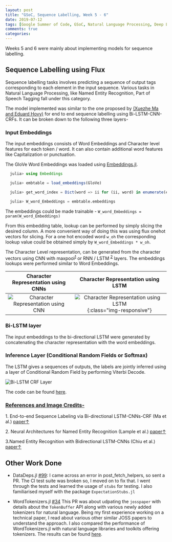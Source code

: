```yaml
---
layout: post
title: "GSoC, Sequence Labelling, Week 5 - 6"
date: 2019-07-12
tags: [Google Summer of Code, GSoC, Natural Language Processing, Deep Learning, Sequence Labelling, Flux, Named Entity Recogntion, Part of Speech, NER, POS]
comments: true
categories:
---
```

Weeks 5 and 6 were mainly about implementing models for sequence labelling.

## Sequence Labelling using Flux

Sequence labelling tasks involves predicting
a sequence of output tags corresponding to each element in the input sequence.
Various tasks in Natural Language Processing,
like Named Entity Recognition, Part of Speech Tagging
fall under this category.

The model implemented was similar to the one proposed by
[(Xuezhe Ma and Eduard Hovy)](https://arxiv.org/pdf/1603.01354.pdf)
for end to end sequence labelling using Bi-LSTM-CNN-CRFs.
It can be broken down to the following three layers-

### Input Embeddings

  The input embeddings consists of Word Embeddings
  and Character level features for each token / word.
  It can also contain additional word features
  like Capitalization or punctuation.

  The GloVe Word Embeddings was loaded using 
  [Embeddings.jl](https://github.com/JuliaText/Embeddings.jl).

```julia
  julia> using Embeddings

  julia> embtable = load_embeddings(GloVe)

  julia> get_word_index = Dict(word => ii for (ii, word) in enumerate(embtable.vocab))

  julia> W_word_Embeddings = embtable.embeddings
```

  The embeddings could be made trainable - `W_word_Embeddings = param(W_word_Embeddings)`

  From this embedding table,
  lookup can be performed by simply slicing the desired column.
  A more convenient way of doing this was using flux onehot vectors for slicing.
  For a one hot encoded word `w_oh` the corresponding lookup value could be obtained simply by `W_word_Embeddings * w_oh`.

  The Character Level representation,
  can be generated from the character vectors using
  CNN with maxpool<sup>[1](#1)</sup> or
  RNN / LSTM <sup>[2](#2)</sup> layers.
  The embeddings lookups were performed similar to Word Embeddings.

Character Representation using CNNs        |  Character Representation using LSTM
:-------------------------:|:-------------------------:
![Character Representation using CNN](../../../images/2019/Char-rep.png)  |  ![Character Representation using LSTM](../../../images/2019/Char-rep-lstm.png){:class="img-responsive"}

### Bi-LSTM layer

  The input embeddings to the bi-directional LSTM were generated by concatenating the character representation with the word embeddings.

### Inference Layer (Conditional Random Fields or Softmax)

  The LSTM gives a sequences of outputs,
  the labels are jointly inferred using a layer of
  Conditional Random Field by performing Viterbi Decode.

  ![Bi-LSTM CRF Layer](../../../images/2019/LSTM-CRF-layer.png)

The code can be found [here](https://github.com/Ayushk4/NER.jl).

### <u> References and Image Credits- </u>

<a name="1"> 1.</a> End-to-end Sequence Labeling via Bi-directional LSTM-CNNs-CRF (Ma et al.) [paper↑](https://arxiv.org/pdf/1603.01354.pdf)

<a name="2"> 2.</a> Neural Architectures for Named Entity Recognition (Lample et al.) [paper↑](https://arxiv.org/pdf/1603.01360.pdf)

<a name="3"> 3.</a>Named Entity Recognition with Bidirectional LSTM-CNNs (Chiu et al.) [paper↑](https://www.aclweb.org/anthology/Q16-1026)

## Other Work Done

- DataDeps.jl [#99](https://github.com/oxinabox/DataDeps.jl/pull/99/): I came across an error in post_fetch_helpers, so sent a PR. The CI test suite was broken so, I moved on to fix that. I went through the tests and learned the usage of `stubs` for testing. I also familiarised myself with the package `ExpectationStubs.jl`

- WordTokenizers.jl [#34](https://github.com/JuliaText/WordTokenizers.jl/pull/34) This PR was about udpating the `josspaper` with details about the `TokenBuffer` API along with various newly added tokenizers for natural language. Being my first experience working on a technical paper, I read about various other similar JOSS papers to understand the approach. I also compared the performance of WordTokenizers.jl with natural language libraries and toolkits offering tokenizers. The results can be found [here](https://github.com/Ayushk4/Tweet_tok_analyse/tree/master/speed).
